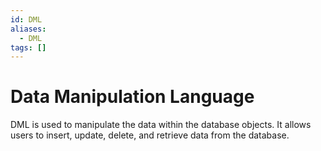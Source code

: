 ```yaml
---
id: DML
aliases:
  - DML
tags: []
---
```


# Data Manipulation Language
DML is used to manipulate the data within the database objects. It allows users to insert, update, delete, and retrieve data from the database.

